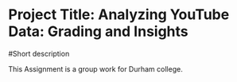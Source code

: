 # Project Title: Analyzing YouTube Data: Grading and Insights

#Short description

This Assignment is a group work for Durham college. 

